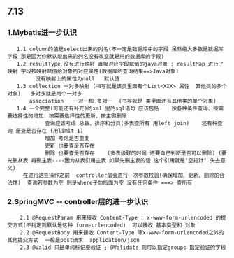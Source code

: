 ## 7.13
### 1.Mybatis进一步认识
       1.1 column的值是select出来的列名(不一定是数据库中的字段 虽然绝大多数是数据库字段 那是因为你默认取出来的列名没有改变就是用的数据库的字段)
       1.2 resultType 没有进行映射 直接对应字段赋值的java对象 ; resultMap 进行了映射 字段按映射赋值给对象的对应属性(数据库的查询结果==>Java对象)
             没有映射上的属性为null   默认值
       1.3 collection 一对多映射 (书写就是该类里面有个List<XXX> 属性  其他类的多个对象)   多对多就是两个一对多
           association   一对一和 多对一  (书写就是 类里面还有其他类的单个对象)
       1.4 一个完整(可能还有补充)的xml 里的sql语句 应该包括    按各种条件查询、按需要选择性的增加、按需要选择性的更新、按主键删除
                查询应该考虑 总数、排序和分页(多表查所有 用left join)    还有种查询 是查是否存在 (用limit 1)
                增加 考虑是否重复
                更新 也要查是否存在
                删除 也要查是否存在    (多表级联的时候 还要自己判断是否可以删除) (要先删从表 再删主表----因为从表引用主表 如果先删主表的话 这个引用就是"空指针" 失去意义)
         在进行这些操作之前  controller层会进行一次参数校验(确保增加、更新、删除的合法性)  查询若参数为空 则是where子句后面为空 没有任何条件 ===> 查所有
 
### 2.SpringMVC -- controller层的进一步认识
        2.1 @RequestParam 用来接收 Content-Type : x-www-form-urlencoded 的提交方式(不指定则默认是这种 form-urlencoded)  可以接收 基本类型和 对象
        2.2 @RequestBody 用来接收 Content-Type 除x-www-form-urlencoded之外的其他提交方式  一般是post请求  application/json 
        2.3 @Valid 只是单纯标记要验证 ; @Validate 则可以指定groups 指定验证的字段
